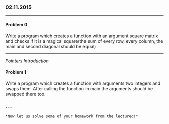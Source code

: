 ### 02.11.2015

---

#### Problem 0

Write a program which creates a function with an argument square matrix and checks if it is a magical square(the sum of every row, every column, the main and second diagonal should be equal)


---

*Pointers Introduction*

#### Problem 1

Write a program which creates a function with arguments two integers and swaps them. After calling the function in main the arguments should be swapped there too.

```

---

*Now let us solve some of your homework from the lectured!*





